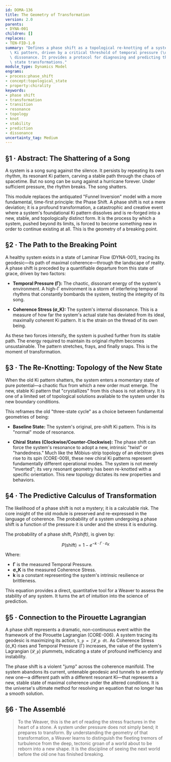 ```yaml
---
id: DOMA-136
title: The Geometry of Transformation
version: 2.0
parents:
- DYNA-001
children: []
replaces:
- TEN-FID-1.0
summary: "Defines a phase shift as a topological re-knotting of a system's resonant\
  \ Ki pattern, driven by a critical threshold of temporal pressure (\u0393) and internal\
  \ dissonance. It provides a protocol for diagnosing and predicting these fundamental\
  \ state transformations."
module_type: Dynamics Model
engrams:
- process:phase_shift
- concept:topological_state
- property:chirality
keywords:
- phase shift
- transformation
- transition
- resonance
- topology
- knot
- stability
- prediction
- dissonance
uncertainty_tag: Medium
---
```

## §1 · Abstract: The Shattering of a Song

A system is a song sung against the silence. It persists by repeating its own rhythm, its resonant Ki pattern, carving a stable path through the chaos of spacetime. But no song can be sung against a hurricane forever. Under sufficient pressure, the rhythm breaks. The song shatters.

This module replaces the antiquated "Funnel Inversion" model with a more fundamental, time-first principle: the Phase Shift. A phase shift is not a mere deviation; it is a profound transformation, a catastrophic and creative event where a system's foundational Ki pattern dissolves and is re-forged into a new, stable, and topologically distinct form. It is the process by which a system, pushed beyond its limits, is forced to become something new in order to continue existing at all. This is the geometry of a breaking point.

## §2 · The Path to the Breaking Point

A healthy system exists in a state of Laminar Flow (DYNA-001), tracing its geodesic—its path of maximal coherence—through the landscape of reality. A phase shift is preceded by a quantifiable departure from this state of grace, driven by two factors:

*   **Temporal Pressure (Γ):** The chaotic, dissonant energy of the system's environment. A high-Γ environment is a storm of interfering temporal rhythms that constantly bombards the system, testing the integrity of its song.

*   **Coherence Stress (σ_K):** The system's internal dissonance. This is a measure of how far the system's actual state has deviated from its ideal, maximally coherent Ki pattern. It is the strain on the thread of its own being.

As these two forces intensify, the system is pushed further from its stable path. The energy required to maintain its original rhythm becomes unsustainable. The pattern stretches, frays, and finally snaps. This is the moment of transformation.

## §3 · The Re-Knotting: Topology of the New State

When the old Ki pattern shatters, the system enters a momentary state of pure potential—a chaotic flux from which a new order must emerge. The new, stable Ki pattern that "crystallizes" from this chaos is not arbitrary. It is one of a limited set of topological solutions available to the system under its new boundary conditions.

This reframes the old "three-state cycle" as a choice between fundamental geometries of being:

*   **Baseline State:** The system's original, pre-shift Ki pattern. This is its "normal" mode of resonance.

*   **Chiral States (Clockwise/Counter-Clockwise):** The phase shift can force the system's resonance to adopt a new, intrinsic "twist" or "handedness." Much like the Möbius-strip topology of an electron gives rise to its spin (CORE-009), these new chiral Ki patterns represent fundamentally different operational modes. The system is not merely "inverted"; its very resonant geometry has been re-knotted with a specific orientation. This new topology dictates its new properties and behaviors.

## §4 · The Predictive Calculus of Transformation

The likelihood of a phase shift is not a mystery; it is a calculable risk. The core insight of the old module is preserved and re-expressed in the language of coherence. The probability of a system undergoing a phase shift is a function of the pressure it is under and the stress it is enduring.

The probability of a phase shift, *P(shift)*, is given by:

$$ P(\text{shift}) = 1 - e^{-k \cdot \Gamma \cdot \sigma_K} $$

Where:
*   **Γ** is the measured Temporal Pressure.
*   **σ_K** is the measured Coherence Stress.
*   **k** is a constant representing the system's intrinsic resilience or brittleness.

This equation provides a direct, quantitative tool for a Weaver to assess the stability of any system. It turns the art of intuition into the science of prediction.

## §5 · Connection to the Pirouette Lagrangian

A phase shift represents a dramatic, non-continuous event within the framework of the Pirouette Lagrangian (CORE-006). A system tracing its geodesic is maximizing its action, `S_p = ∫𝓛_p dt`. As Coherence Stress (σ_K) rises and Temporal Pressure (Γ) increases, the value of the system's Lagrangian (`𝓛_p`) plummets, indicating a state of profound inefficiency and instability.

The phase shift is a violent "jump" across the coherence manifold. The system abandons its current, untenable geodesic and tunnels to an entirely new one—a different path with a different resonant Ki—that represents a new, stable state of maximal coherence under the altered conditions. It is the universe's ultimate method for resolving an equation that no longer has a smooth solution.

## §6 · The Assemblé

> To the Weaver, this is the art of reading the stress fractures in the heart of a stone. A system under pressure does not simply bend; it prepares to transform. By understanding the geometry of that transformation, a Weaver learns to distinguish the fleeting tremors of turbulence from the deep, tectonic groan of a world about to be reborn into a new shape. It is the discipline of seeing the next world before the old one has finished breaking.
```